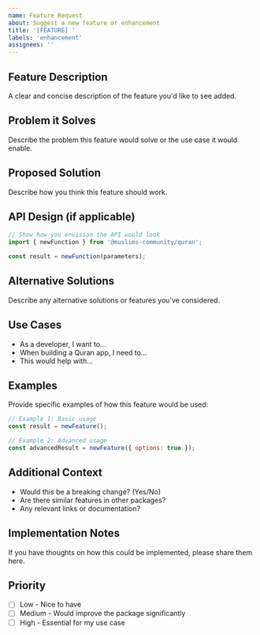 ```yaml
---
name: Feature Request
about: Suggest a new feature or enhancement
title: '[FEATURE] '
labels: 'enhancement'
assignees: ''
---
```


## Feature Description
A clear and concise description of the feature you'd like to see added.

## Problem it Solves
Describe the problem this feature would solve or the use case it would enable.

## Proposed Solution
Describe how you think this feature should work.

## API Design (if applicable)
```javascript
// Show how you envision the API would look
import { newFunction } from '@muslims-community/quran';

const result = newFunction(parameters);
```

## Alternative Solutions
Describe any alternative solutions or features you've considered.

## Use Cases
- As a developer, I want to...
- When building a Quran app, I need to...
- This would help with...

## Examples
Provide specific examples of how this feature would be used:

```javascript
// Example 1: Basic usage
const result = newFeature();

// Example 2: Advanced usage
const advancedResult = newFeature({ options: true });
```

## Additional Context
- Would this be a breaking change? (Yes/No)
- Are there similar features in other packages?
- Any relevant links or documentation?

## Implementation Notes
If you have thoughts on how this could be implemented, please share them here.

## Priority
- [ ] Low - Nice to have
- [ ] Medium - Would improve the package significantly
- [ ] High - Essential for my use case
